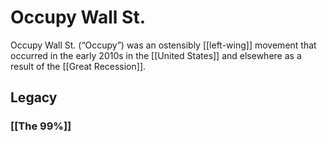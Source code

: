 # Occupy Wall St.

Occupy Wall St. (&ldquo;Occupy&rdquo;) was an ostensibly [[left-wing]] movement that occurred in the early 2010s in the [[United States]] and elsewhere as a result of the [[Great Recession]].


## Legacy


### [[The 99%]]

